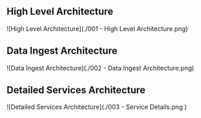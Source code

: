 ## High Level Architecture
![High Level Architecture](./001 - High Level Architecture.png)

## Data Ingest Architecture
![Data Ingest Architecture](./002 - Data Ingest Architecture.png)

## Detailed Services Architecture
![Detailed Services Architecture](./003 - Service Details.png )
